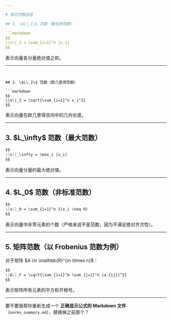 ```yaml
---

# 常见范数总结

## 1. \$L\_1\$ 范数（曼哈顿范数）

```markdown
$$
\|x\|_1 = \sum_{i=1}^n |x_i|
$$
```

表示向量各分量绝对值之和。

---
```


## 2. \$L\_2\$ 范数（欧几里得范数）

```markdown
$$
\|x\|_2 = \sqrt{\sum_{i=1}^n x_i^2}
$$
```

表示向量在欧几里得空间中的几何长度。

---

## 3. \$L\_\infty\$ 范数（最大范数）

```markdown
$$
\|x\|_\infty = \max_i |x_i|
$$
```

表示向量分量的最大绝对值。

---

## 4. \$L\_0\$ 范数（非标准范数）

```markdown
$$
\|x\|_0 = \sum_{i=1}^n 1(x_i \neq 0)
$$
```

表示向量中非零元素的个数（严格来说不是范数，因为不满足绝对齐次性）。

---

## 5. 矩阵范数（以 Frobenius 范数为例）

对于矩阵 \$A \in \mathbb{R}^{m \times n}\$：

```markdown
$$
\|A\|_F = \sqrt{\sum_{i=1}^m \sum_{j=1}^n |a_{ij}|^2}
$$
```

表示矩阵所有元素的平方和开根号。

---

要不要我帮你重新生成一个 **正确显示公式的 Markdown 文件**（`norms_summary.md`），替换掉之前那个？

